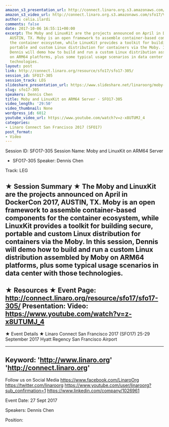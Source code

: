 ```yaml
---
amazon_s3_presentation_url: http://connect.linaro.org.s3.amazonaws.com/sfo17/Presentations/SFO17-305-Moby-linukit-on-aarch64%20-%20v3.pdf
amazon_s3_video_url: http://connect.linaro.org.s3.amazonaws.com/sfo17/Videos/SFO17-305%20-%20Moby%20and%20LinuxKit%20on%20ARM64%20Server.mp4
author: celia.ilardi
comments: false
date: 2017-10-06 16:55:11+00:00
excerpt: The Moby and LinuxKit are the projects announced on April in DockerCon 2017,
  AUSTIN, TX. Moby is an open framework to assemble container-based components for
  the container ecosystem, while LinuxKit provides a toolkit for building secure,
  portable and custom Linux distribution for containers via the Moby. In this session,
  Dennis will demo how to build and run a custom Linux distribution assembled by Moby
  on ARM64 platforms, plus some typical usage scenarios in data center with those
  technologies.
layout: post
link: http://connect.linaro.org/resource/sfo17/sfo17-305/
session_id: SFO17-305
session_track: LEG
slideshare_presentation_url: https://www.slideshare.net/linaroorg/moby-and-linuxkit-on-arm64-server-sfo17305
slug: sfo17-305
speakers: Dennis Chen
title: Moby and LinuxKit on ARM64 Server - SFO17-305
video_length: '29:50'
video_thumbnail: None
wordpress_id: 6012
youtube_video_url: https://www.youtube.com/watch?v=z-x8UTUMJ_4
categories:
- Linaro Connect San Francisco 2017 (SFO17)
post_format:
- Video
---
```


Session ID: SFO17-305
Session Name: Moby and LinuxKit on ARM64 Server
- SFO17-305
Speaker: Dennis Chen

Track: LEG

★ Session Summary ★
The Moby and LinuxKit are the projects announced on April in DockerCon 2017, AUSTIN, TX. Moby is an open framework to assemble container-based components for the container ecosystem, while LinuxKit provides a toolkit for building secure, portable and custom Linux distribution for containers via the Moby. In this session, Dennis will demo how to build and run a custom Linux distribution assembled by Moby on ARM64 platforms, plus some typical usage scenarios in data center with those technologies.
---------------------------------------------------
★ Resources ★
Event Page: http://connect.linaro.org/resource/sfo17/sfo17-305/
Presentation:
Video: https://www.youtube.com/watch?v=z-x8UTUMJ_4
---------------------------------------------------

★ Event Details ★
Linaro Connect San Francisco 2017 (SFO17)
25-29 September 2017
Hyatt Regency San Francisco Airport

---------------------------------------------------
Keyword:
'http://www.linaro.org'
'http://connect.linaro.org'
---------------------------------------------------
Follow us on Social Media
https://www.facebook.com/LinaroOrg
https://twitter.com/linaroorg
https://www.youtube.com/user/linaroorg?sub_confirmation=1
https://www.linkedin.com/company/1026961

Event Date: 27 Sept 2017

Speakers: Dennis Chen

Position:
